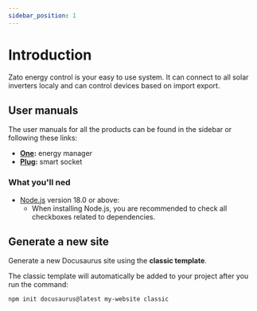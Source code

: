 ```yaml
---
sidebar_position: 1
---
```


# Introduction

Zato energy control is your easy to use system. It can connect to all solar inverters localy and can control devices based on import export. 

## User manuals

The user manuals for all the products can be found in the sidebar or following these links:

- **[One](/docs/category/one-user-manual):** energy manager
- **[Plug](/docs/category/plug-user-manual):** smart socket





### What you'll ned

- [Node.js](https://nodejs.org/en/download/) version 18.0 or above:
  - When installing Node.js, you are recommended to check all checkboxes related to dependencies.

## Generate a new site

Generate a new Docusaurus site using the **classic template**.

The classic template will automatically be added to your project after you run the command:

```bash
npm init docusaurus@latest my-website classic
```
